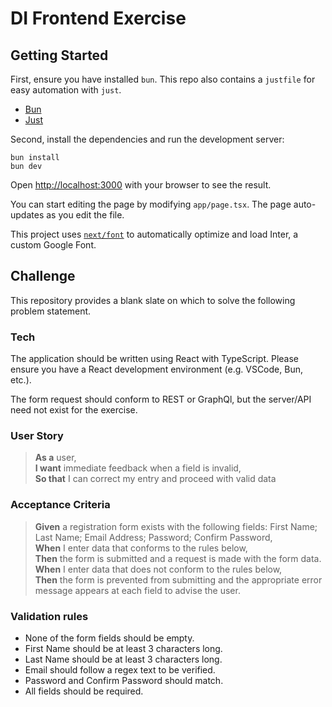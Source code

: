 # DI Frontend Exercise

## Getting Started

First, ensure you have installed `bun`. This repo also contains a `justfile` for easy automation with `just`.

- [Bun](https://bun.sh/)
- [Just](https://just.systems/)

Second, install the dependencies and run the development server:

```fish
bun install
bun dev
```

Open [http://localhost:3000](http://localhost:3000) with your browser to see the result.

You can start editing the page by modifying `app/page.tsx`. The page auto-updates as you edit the file.

This project uses [`next/font`](https://nextjs.org/docs/basic-features/font-optimization) to automatically optimize and load Inter, a custom Google Font.

## Challenge

This repository provides a blank slate on which to solve the following problem statement.

### Tech

The application should be written using React with TypeScript. Please ensure you have a React development environment (e.g. VSCode, Bun, etc.).

The form request should conform to REST or GraphQl, but the server/API need not exist for the exercise.

### User Story

> **As a** user,<br> **I want** immediate feedback when a field is invalid,<br> **So that** I can correct my entry and proceed with valid data

### Acceptance Criteria

> **Given** a registration form exists with the following fields: First Name; Last Name; Email Address; Password; Confirm Password,<br> **When** I enter data that conforms to the rules below,<br> **Then** the form is submitted and a request is made with the form data.<br> **When** I enter data that does not conform to the rules below,<br> **Then** the form is prevented from submitting and the appropriate error message appears at each field to advise the user.<br>

### Validation rules

- None of the form fields should be empty.
- First Name should be at least 3 characters long.
- Last Name should be at least 3 characters long.
- Email should follow a regex text to be verified.
- Password and Confirm Password should match.
- All fields should be required.
